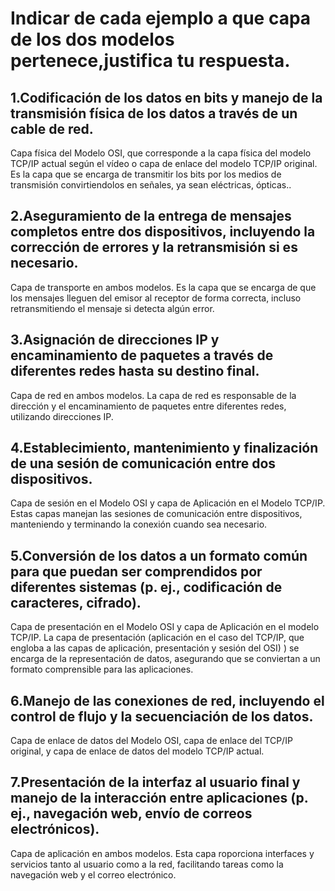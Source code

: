 # Indicar de cada ejemplo a que capa de los dos modelos pertenece,justifica tu respuesta.

## 1.Codificación de los datos en bits y manejo de la transmisión física de los datos a través de un cable de red.

Capa física del Modelo OSI, que corresponde a la capa física del modelo TCP/IP actual según el vídeo o capa de enlace del modelo TCP/IP original. Es la capa que se encarga de transmitir los bits por los medios de transmisión convirtiendolos en señales, ya sean eléctricas, ópticas..

## 2.Aseguramiento de la entrega de mensajes completos entre dos dispositivos, incluyendo la corrección de errores y la retransmisión si es necesario.

Capa de transporte en ambos modelos. Es la capa que se encarga de que los mensajes lleguen del emisor al receptor de forma correcta, incluso retransmitiendo el mensaje si detecta algún error.

## 3.Asignación de direcciones IP y encaminamiento de paquetes a través de diferentes redes hasta su destino final.

Capa de red en ambos modelos. La capa de red es responsable de la dirección y el encaminamiento de paquetes entre diferentes redes, utilizando direcciones IP.

## 4.Establecimiento, mantenimiento y finalización de una sesión de comunicación entre dos dispositivos.

Capa de sesión en el Modelo OSI y capa de Aplicación en el Modelo TCP/IP. Estas capas manejan las sesiones de comunicación entre dispositivos, manteniendo y terminando la conexión cuando sea necesario. 

## 5.Conversión de los datos a un formato común para que puedan ser comprendidos por diferentes sistemas (p. ej., codificación de caracteres, cifrado).

Capa de presentación en el Modelo OSI y capa de Aplicación en el modelo TCP/IP. La capa de presentación (aplicación en el caso del TCP/IP, que engloba a las capas de aplicación, presentación y sesión del OSI) ) se encarga de la representación de datos, asegurando que se conviertan a un formato comprensible para las aplicaciones.

## 6.Manejo de las conexiones de red, incluyendo el control de flujo y la secuenciación de los datos.

Capa de enlace de datos del Modelo OSI, capa de enlace del TCP/IP original, y capa de enlace de datos del modelo TCP/IP actual. 

## 7.Presentación de la interfaz al usuario final y manejo de la interacción entre aplicaciones (p. ej., navegación web, envío de correos electrónicos).

Capa de aplicación en ambos modelos. Esta capa roporciona interfaces y servicios tanto al usuario como a la red, facilitando tareas como la navegación web y el correo electrónico.
